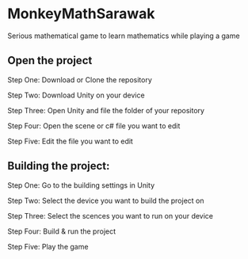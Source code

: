 # MonkeyMathSarawak
Serious mathematical game to learn mathematics while playing a game

Open the project
---------------------------------
Step One: Download or Clone the repository

Step Two: Download Unity on your device

Step Three: Open Unity and file the folder of your repository

Step Four: Open the scene or c# file you want to edit

Step Five: Edit the file you want to edit


Building the project:
---------------------------------
Step One: Go to the building settings in Unity

Step Two: Select the device you want to build the project on

Step Three: Select the scences you want to run on your device

Step Four: Build & run the project

Step Five: Play the game
